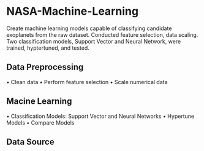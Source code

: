# NASA-Machine-Learning
Create machine learning models capable of classifying candidate exoplanets from the raw dataset.  Conducted feature selection, data scaling.  Two classification models, Support Vector and Neural Network, were trained, hyptertuned, and tested.  


## Data Preprocessing

•	Clean data
•	Perform feature selection
•	Scale numerical data

## Macine Learning

•	Classification Models: Support Vector and Neural Networks
•	Hypertune Models
•	Compare Models




## Data Source
